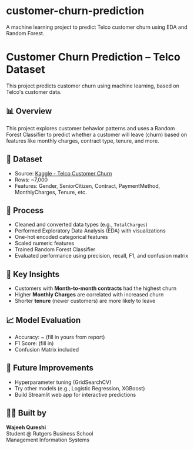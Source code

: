 # customer-churn-prediction
A machine learning project to predict Telco customer churn using EDA and Random Forest.
# Customer Churn Prediction – Telco Dataset

This project predicts customer churn using machine learning, based on Telco's customer data.

## 📊 Overview

This project explores customer behavior patterns and uses a Random Forest Classifier to predict whether a customer will leave (churn) based on features like monthly charges, contract type, tenure, and more.

## 📁 Dataset

- Source: [Kaggle - Telco Customer Churn](https://www.kaggle.com/datasets/blastchar/telco-customer-churn)
- Rows: ~7,000
- Features: Gender, SeniorCitizen, Contract, PaymentMethod, MonthlyCharges, Tenure, etc.

## 🧪 Process

- Cleaned and converted data types (e.g., `TotalCharges`)
- Performed Exploratory Data Analysis (EDA) with visualizations
- One-hot encoded categorical features
- Scaled numeric features
- Trained Random Forest Classifier
- Evaluated performance using precision, recall, F1, and confusion matrix

## 🧠 Key Insights

- Customers with **Month-to-month contracts** had the highest churn
- Higher **Monthly Charges** are correlated with increased churn
- Shorter **tenure** (newer customers) are more likely to leave

## 📈 Model Evaluation

- Accuracy: ~ (fill in yours from report)
- F1 Score: (fill in)
- Confusion Matrix included

## 📌 Future Improvements

- Hyperparameter tuning (GridSearchCV)
- Try other models (e.g., Logistic Regression, XGBoost)
- Build Streamlit web app for interactive predictions

## 👨‍💻 Built by

**Wajeeh Qureshi**  
Student @ Rutgers Business School  
Management Information Systems  
